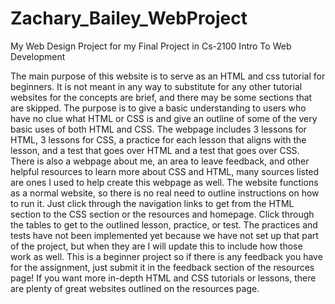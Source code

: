 # Zachary_Bailey_WebProject
My Web Design Project for my Final Project in Cs-2100 Intro To Web Development

The main purpose of this website is to serve as an HTML and css tutorial for beginners. It is not meant in any way to substitute for any other tutorial websites for the concepts are brief, and there may be some sections that are skipped. The purpose is to give a basic understanding to users who have no clue what HTML or CSS is and give an outline of some of the very basic uses of both HTML and CSS. The webpage includes 3 lessons for HTML, 3 lessons for CSS, a practice for each lesson that aligns with the lesson, and a test that goes over HTML and a test that goes over CSS. There is also a webpage about me, an area to leave feedback, and other helpful resources to learn more about CSS and HTML, many sources listed are ones I used to help create this webpage as well. The website functions as a normal website, so there is no real need to outline instructions on how to run it. Just click through the navigation links to get from the HTML section to the CSS section or the resources and homepage. Click through the tables to get to the outlined lesson, practice, or test. The practices and tests have not been implemented yet because we have not set up that part of the project, but when they are I will update this to include how those work as well. This is a beginner project so if there is any feedback you have for the assignment, just submit it in the feedback section of the resources page! If you want more in-depth HTML and CSS tutorials or lessons, there are plenty of great websites outlined on the resources page.
